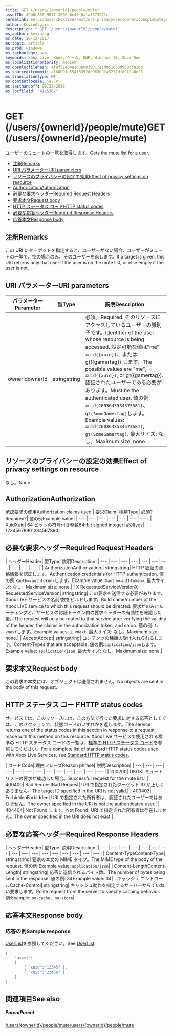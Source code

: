 ```yaml
---
title: GET (/users/{ownerId}/people/mute)
assetID: 49b6c830-95f7-3200-0e46-0a1af573971c
permalink: en-us/docs/xboxlive/rest/uri-privacyusersowneridpeoplemuteget.html
author: KevinAsgari
description: " GET (/users/{ownerId}/people/mute)"
ms.author: kevinasg
ms.date: 20-12-2017
ms.topic: article
ms.prod: windows
ms.technology: uwp
keywords: Xbox Live, Xbox, ゲーム, UWP, Windows 10, Xbox One
ms.localizationpriority: medium
ms.openlocfilehash: af9f52e04a163e0839017e1d051653d968df816d
ms.sourcegitcommit: a160b91a554f8352de963d9fa37f7df89f8a0e23
ms.translationtype: MT
ms.contentlocale: ja-JP
ms.lasthandoff: 09/22/2018
ms.locfileid: "4125762"
---
```

# <a name="get-usersowneridpeoplemute"></a><span data-ttu-id="2b907-104">GET (/users/{ownerId}/people/mute)</span><span class="sxs-lookup"><span data-stu-id="2b907-104">GET (/users/{ownerId}/people/mute)</span></span>
<span data-ttu-id="2b907-105">ユーザーのミュートの一覧を取得します。</span><span class="sxs-lookup"><span data-stu-id="2b907-105">Gets the mute list for a user.</span></span>

  * [<span data-ttu-id="2b907-106">注釈</span><span class="sxs-lookup"><span data-stu-id="2b907-106">Remarks</span></span>](#ID4EQ)
  * [<span data-ttu-id="2b907-107">URI パラメーター</span><span class="sxs-lookup"><span data-stu-id="2b907-107">URI parameters</span></span>](#ID4EZ)
  * [<span data-ttu-id="2b907-108">リソースのプライバシーの設定の効果</span><span class="sxs-lookup"><span data-stu-id="2b907-108">Effect of privacy settings on resource</span></span>](#ID4EEB)
  * [<span data-ttu-id="2b907-109">Authorization</span><span class="sxs-lookup"><span data-stu-id="2b907-109">Authorization</span></span>](#ID4ENB)
  * [<span data-ttu-id="2b907-110">必要な要求ヘッダー</span><span class="sxs-lookup"><span data-stu-id="2b907-110">Required Request Headers</span></span>](#ID4ESC)
  * [<span data-ttu-id="2b907-111">要求本文</span><span class="sxs-lookup"><span data-stu-id="2b907-111">Request body</span></span>](#ID4EPE)
  * [<span data-ttu-id="2b907-112">HTTP ステータス コード</span><span class="sxs-lookup"><span data-stu-id="2b907-112">HTTP status codes</span></span>](#ID4E1E)
  * [<span data-ttu-id="2b907-113">必要な応答ヘッダー</span><span class="sxs-lookup"><span data-stu-id="2b907-113">Required Response Headers</span></span>](#ID4E3G)
  * [<span data-ttu-id="2b907-114">応答本文</span><span class="sxs-lookup"><span data-stu-id="2b907-114">Response body</span></span>](#ID4ETAAC)

<a id="ID4EQ"></a>


## <a name="remarks"></a><span data-ttu-id="2b907-115">注釈</span><span class="sxs-lookup"><span data-stu-id="2b907-115">Remarks</span></span>

<span data-ttu-id="2b907-116">この URI にターゲットを指定すると、ユーザーがない場合、ユーザーがミュートの一覧で、空の場合のみ、そのユーザーを返します。</span><span class="sxs-lookup"><span data-stu-id="2b907-116">If a target is given, this URI returns only that user if the user is on the mute list, or else empty if the user is not.</span></span>

<a id="ID4EZ"></a>


## <a name="uri-parameters"></a><span data-ttu-id="2b907-117">URI パラメーター</span><span class="sxs-lookup"><span data-stu-id="2b907-117">URI parameters</span></span>

| <span data-ttu-id="2b907-118">パラメーター</span><span class="sxs-lookup"><span data-stu-id="2b907-118">Parameter</span></span>| <span data-ttu-id="2b907-119">型</span><span class="sxs-lookup"><span data-stu-id="2b907-119">Type</span></span>| <span data-ttu-id="2b907-120">説明</span><span class="sxs-lookup"><span data-stu-id="2b907-120">Description</span></span>|
| --- | --- | --- |
| <span data-ttu-id="2b907-121">ownerId</span><span class="sxs-lookup"><span data-stu-id="2b907-121">ownerId</span></span>| <span data-ttu-id="2b907-122">string</span><span class="sxs-lookup"><span data-stu-id="2b907-122">string</span></span>| <span data-ttu-id="2b907-123">必須。</span><span class="sxs-lookup"><span data-stu-id="2b907-123">Required.</span></span> <span data-ttu-id="2b907-124">そのリソースにアクセスしているユーザーの識別子です。</span><span class="sxs-lookup"><span data-stu-id="2b907-124">Identifier of the user whose resource is being accessed.</span></span> <span data-ttu-id="2b907-125">設定可能な値は"me" <code>xuid({xuid})</code>、または gt({gamertag}) します。</span><span class="sxs-lookup"><span data-stu-id="2b907-125">The possible values are "me", <code>xuid({xuid})</code>, or gt({gamertag}).</span></span> <span data-ttu-id="2b907-126">認証されたユーザーである必要があります。</span><span class="sxs-lookup"><span data-stu-id="2b907-126">Must be the authenticated user.</span></span> <span data-ttu-id="2b907-127">値の例: <code>xuid(2603643534573581)</code>、<code>gt(SomeGamertag)</code>します。</span><span class="sxs-lookup"><span data-stu-id="2b907-127">Example values: <code>xuid(2603643534573581)</code>, <code>gt(SomeGamertag)</code>.</span></span> <span data-ttu-id="2b907-128">最大サイズ: なし。</span><span class="sxs-lookup"><span data-stu-id="2b907-128">Maximum size: none.</span></span> |

<a id="ID4EEB"></a>


## <a name="effect-of-privacy-settings-on-resource"></a><span data-ttu-id="2b907-129">リソースのプライバシーの設定の効果</span><span class="sxs-lookup"><span data-stu-id="2b907-129">Effect of privacy settings on resource</span></span>

<span data-ttu-id="2b907-130">なし。</span><span class="sxs-lookup"><span data-stu-id="2b907-130">None.</span></span>

<a id="ID4ENB"></a>


## <a name="authorization"></a><span data-ttu-id="2b907-131">Authorization</span><span class="sxs-lookup"><span data-stu-id="2b907-131">Authorization</span></span>

<span data-ttu-id="2b907-132">承認要求の使用</span><span class="sxs-lookup"><span data-stu-id="2b907-132">Authorization claims used</span></span> | <span data-ttu-id="2b907-133">要求</span><span class="sxs-lookup"><span data-stu-id="2b907-133">Claim</span></span>| <span data-ttu-id="2b907-134">種類</span><span class="sxs-lookup"><span data-stu-id="2b907-134">Type</span></span>| <span data-ttu-id="2b907-135">必須?</span><span class="sxs-lookup"><span data-stu-id="2b907-135">Required?</span></span>| <span data-ttu-id="2b907-136">値の例</span><span class="sxs-lookup"><span data-stu-id="2b907-136">Example value</span></span>|
| --- | --- | --- | --- | --- | --- | --- |
| <span data-ttu-id="2b907-137">Xuid</span><span class="sxs-lookup"><span data-stu-id="2b907-137">Xuid</span></span>| <span data-ttu-id="2b907-138">64 ビットの符号付き整数</span><span class="sxs-lookup"><span data-stu-id="2b907-138">64-bit signed integer</span></span>| <span data-ttu-id="2b907-139">必須</span><span class="sxs-lookup"><span data-stu-id="2b907-139">yes</span></span>| <span data-ttu-id="2b907-140">1234567890</span><span class="sxs-lookup"><span data-stu-id="2b907-140">1234567890</span></span>|

<a id="ID4ESC"></a>


## <a name="required-request-headers"></a><span data-ttu-id="2b907-141">必要な要求ヘッダー</span><span class="sxs-lookup"><span data-stu-id="2b907-141">Required Request Headers</span></span>

| <span data-ttu-id="2b907-142">ヘッダー</span><span class="sxs-lookup"><span data-stu-id="2b907-142">Header</span></span>| <span data-ttu-id="2b907-143">型</span><span class="sxs-lookup"><span data-stu-id="2b907-143">Type</span></span>| <span data-ttu-id="2b907-144">説明</span><span class="sxs-lookup"><span data-stu-id="2b907-144">Description</span></span>|
| --- | --- | --- | --- | --- | --- | --- | --- | --- | --- |
| <span data-ttu-id="2b907-145">Authorization</span><span class="sxs-lookup"><span data-stu-id="2b907-145">Authorization</span></span> | <span data-ttu-id="2b907-146">string</span><span class="sxs-lookup"><span data-stu-id="2b907-146">string</span></span>| <span data-ttu-id="2b907-147">HTTP 認証の資格情報を認証します。</span><span class="sxs-lookup"><span data-stu-id="2b907-147">Authentication credentials for HTTP authentication.</span></span> <span data-ttu-id="2b907-148">値の例:<code>Xauth=&lt;authtoken></code>します。</span><span class="sxs-lookup"><span data-stu-id="2b907-148">Example value: <code>Xauth=&lt;authtoken></code>.</span></span> <span data-ttu-id="2b907-149">最大サイズ: なし。</span><span class="sxs-lookup"><span data-stu-id="2b907-149">Maximum size: none.</span></span>|
| <span data-ttu-id="2b907-150">X RequestedServiceVersion</span><span class="sxs-lookup"><span data-stu-id="2b907-150">X-RequestedServiceVersion</span></span>| <span data-ttu-id="2b907-151">string</span><span class="sxs-lookup"><span data-stu-id="2b907-151">string</span></span>| <span data-ttu-id="2b907-152">この要求を送信する必要があります、Xbox LIVE サービスの名前/数をビルドします。</span><span class="sxs-lookup"><span data-stu-id="2b907-152">Build name/number of the Xbox LIVE service to which this request should be directed.</span></span> <span data-ttu-id="2b907-153">要求がのみにルーティングと、サービスの認証トークン内の要求ヘッダーの有効性を確認した後。</span><span class="sxs-lookup"><span data-stu-id="2b907-153">The request will only be routed to that service after verifying the validity of the header, the claims in the authorization token, and so on.</span></span> <span data-ttu-id="2b907-154">値の例: <code>1</code>、<code>vnext</code>します。</span><span class="sxs-lookup"><span data-stu-id="2b907-154">Example values: <code>1</code>, <code>vnext</code>.</span></span> <span data-ttu-id="2b907-155">最大サイズ: なし。</span><span class="sxs-lookup"><span data-stu-id="2b907-155">Maximum size: none.</span></span>|
| <span data-ttu-id="2b907-156">Accept</span><span class="sxs-lookup"><span data-stu-id="2b907-156">Accept</span></span>| <span data-ttu-id="2b907-157">string</span><span class="sxs-lookup"><span data-stu-id="2b907-157">string</span></span>| <span data-ttu-id="2b907-158">コンテンツの種類の受け入れられるします。</span><span class="sxs-lookup"><span data-stu-id="2b907-158">Content-Types that are acceptable.</span></span> <span data-ttu-id="2b907-159">値の例:<code>application/json</code>します。</span><span class="sxs-lookup"><span data-stu-id="2b907-159">Example value: <code>application/json</code>.</span></span> <span data-ttu-id="2b907-160">最大サイズ: なし。</span><span class="sxs-lookup"><span data-stu-id="2b907-160">Maximum size: none.</span></span>|

<a id="ID4EPE"></a>


## <a name="request-body"></a><span data-ttu-id="2b907-161">要求本文</span><span class="sxs-lookup"><span data-stu-id="2b907-161">Request body</span></span>

<span data-ttu-id="2b907-162">この要求の本文には、オブジェクトは送信されません。</span><span class="sxs-lookup"><span data-stu-id="2b907-162">No objects are sent in the body of this request.</span></span>

<a id="ID4E1E"></a>


## <a name="http-status-codes"></a><span data-ttu-id="2b907-163">HTTP ステータス コード</span><span class="sxs-lookup"><span data-stu-id="2b907-163">HTTP status codes</span></span>

<span data-ttu-id="2b907-164">サービスでは、このリソースには、この方法で行った要求に対する応答としてでは、このセクションで、状態コードのいずれかを返します。</span><span class="sxs-lookup"><span data-stu-id="2b907-164">The service returns one of the status codes in this section in response to a request made with this method on this resource.</span></span> <span data-ttu-id="2b907-165">Xbox Live サービスで使用される標準の HTTP ステータス コードの一覧は、[標準の HTTP ステータス コード](../../additional/httpstatuscodes.md)を参照してください。</span><span class="sxs-lookup"><span data-stu-id="2b907-165">For a complete list of standard HTTP status codes used with Xbox Live Services, see [Standard HTTP status codes](../../additional/httpstatuscodes.md).</span></span>

| <span data-ttu-id="2b907-166">コード</span><span class="sxs-lookup"><span data-stu-id="2b907-166">Code</span></span>| <span data-ttu-id="2b907-167">理由フレーズ</span><span class="sxs-lookup"><span data-stu-id="2b907-167">Reason phrase</span></span>| <span data-ttu-id="2b907-168">説明</span><span class="sxs-lookup"><span data-stu-id="2b907-168">Description</span></span>|
| --- | --- | --- | --- | --- | --- | --- | --- | --- | --- | --- | --- | --- |
| <span data-ttu-id="2b907-169">200</span><span class="sxs-lookup"><span data-stu-id="2b907-169">200</span></span>| <span data-ttu-id="2b907-170">OK</span><span class="sxs-lookup"><span data-stu-id="2b907-170">OK</span></span>| <span data-ttu-id="2b907-171">ミュート リストの要求が成功した場合。</span><span class="sxs-lookup"><span data-stu-id="2b907-171">Successful request for the mute list.</span></span>|
| <span data-ttu-id="2b907-172">400</span><span class="sxs-lookup"><span data-stu-id="2b907-172">400</span></span>| <span data-ttu-id="2b907-173">Bad Request</span><span class="sxs-lookup"><span data-stu-id="2b907-173">Bad Request</span></span>| <span data-ttu-id="2b907-174">URI で指定されたターゲット ID が正しくありません。</span><span class="sxs-lookup"><span data-stu-id="2b907-174">The target ID specified in the URI is not valid.</span></span>|
| <span data-ttu-id="2b907-175">403</span><span class="sxs-lookup"><span data-stu-id="2b907-175">403</span></span>| <span data-ttu-id="2b907-176">Forbidden</span><span class="sxs-lookup"><span data-stu-id="2b907-176">Forbidden</span></span>| <span data-ttu-id="2b907-177">URI で指定された所有者は、認証されたユーザーではありません。</span><span class="sxs-lookup"><span data-stu-id="2b907-177">The owner specified in the URI is not the authenticated user.</span></span>|
| <span data-ttu-id="2b907-178">404</span><span class="sxs-lookup"><span data-stu-id="2b907-178">404</span></span>| <span data-ttu-id="2b907-179">Not Found します。</span><span class="sxs-lookup"><span data-stu-id="2b907-179">Not Found</span></span>| <span data-ttu-id="2b907-180">URI で指定された所有者は存在しません。</span><span class="sxs-lookup"><span data-stu-id="2b907-180">The owner specified in the URI does not exist.</span></span>|

<a id="ID4E3G"></a>


## <a name="required-response-headers"></a><span data-ttu-id="2b907-181">必要な応答ヘッダー</span><span class="sxs-lookup"><span data-stu-id="2b907-181">Required Response Headers</span></span>

| <span data-ttu-id="2b907-182">ヘッダー</span><span class="sxs-lookup"><span data-stu-id="2b907-182">Header</span></span>| <span data-ttu-id="2b907-183">型</span><span class="sxs-lookup"><span data-stu-id="2b907-183">Type</span></span>| <span data-ttu-id="2b907-184">説明</span><span class="sxs-lookup"><span data-stu-id="2b907-184">Description</span></span>|
| --- | --- | --- | --- | --- | --- | --- | --- | --- | --- | --- | --- | --- | --- | --- | --- |
| <span data-ttu-id="2b907-185">Content-Type</span><span class="sxs-lookup"><span data-stu-id="2b907-185">Content-Type</span></span>| <span data-ttu-id="2b907-186">string</span><span class="sxs-lookup"><span data-stu-id="2b907-186">string</span></span>| <span data-ttu-id="2b907-187">要求の本文の MIME タイプ。</span><span class="sxs-lookup"><span data-stu-id="2b907-187">The MIME type of the body of the request.</span></span> <span data-ttu-id="2b907-188">値の例:</span><span class="sxs-lookup"><span data-stu-id="2b907-188">Example value:</span></span> <code>application/json</code>|
| <span data-ttu-id="2b907-189">Content-Length</span><span class="sxs-lookup"><span data-stu-id="2b907-189">Content-Length</span></span>| <span data-ttu-id="2b907-190">string</span><span class="sxs-lookup"><span data-stu-id="2b907-190">string</span></span>| <span data-ttu-id="2b907-191">応答に送信されるバイト数。</span><span class="sxs-lookup"><span data-stu-id="2b907-191">The number of bytes being sent in the response.</span></span> <span data-ttu-id="2b907-192">値の例: 34</span><span class="sxs-lookup"><span data-stu-id="2b907-192">Example value: 34</span></span>|
| <span data-ttu-id="2b907-193">キャッシュ コントロール</span><span class="sxs-lookup"><span data-stu-id="2b907-193">Cache-Control</span></span>| <span data-ttu-id="2b907-194">string</span><span class="sxs-lookup"><span data-stu-id="2b907-194">string</span></span>| <span data-ttu-id="2b907-195">キャッシュ動作を指定するサーバーからていねい要求します。</span><span class="sxs-lookup"><span data-stu-id="2b907-195">Polite request from the server to specify caching behavior.</span></span> <span data-ttu-id="2b907-196">例:</span><span class="sxs-lookup"><span data-stu-id="2b907-196">Example:</span></span> <code>no-cache, no-store</code>|

<a id="ID4ETAAC"></a>


## <a name="response-body"></a><span data-ttu-id="2b907-197">応答本文</span><span class="sxs-lookup"><span data-stu-id="2b907-197">Response body</span></span>

<a id="ID4EZAAC"></a>


### <a name="sample-response"></a><span data-ttu-id="2b907-198">応答の例</span><span class="sxs-lookup"><span data-stu-id="2b907-198">Sample response</span></span>

<span data-ttu-id="2b907-199">[UserList](../../json/json-userlist.md)を参照してください。</span><span class="sxs-lookup"><span data-stu-id="2b907-199">See [UserList](../../json/json-userlist.md).</span></span>


```cpp
{
    "users":
    [
        { "xuid":"12345" },
        { "xuid":"23456" }
    ]
}

```


<a id="ID4EJBAC"></a>


## <a name="see-also"></a><span data-ttu-id="2b907-200">関連項目</span><span class="sxs-lookup"><span data-stu-id="2b907-200">See also</span></span>

<a id="ID4ELBAC"></a>


##### <a name="parent"></a><span data-ttu-id="2b907-201">Parent</span><span class="sxs-lookup"><span data-stu-id="2b907-201">Parent</span></span>

[<span data-ttu-id="2b907-202">/users/{ownerId}/people/mute</span><span class="sxs-lookup"><span data-stu-id="2b907-202">/users/{ownerId}/people/mute</span></span>](uri-privacyusersowneridpeoplemute.md)
